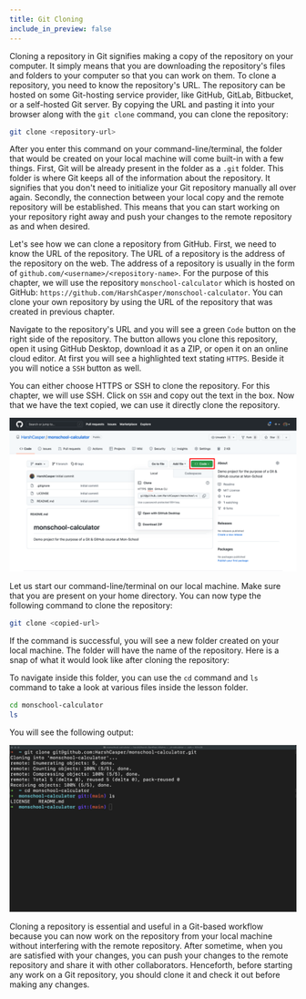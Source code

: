 ```yaml
---
title: Git Cloning
include_in_preview: false
---
```


Cloning a repository in Git signifies making a copy of the repository on your computer. It simply means that you are downloading the repository's files and folders to your computer so that you can work on them. To clone a repository, you need to know the repository's URL. The repository can be hosted on some Git-hosting service provider, like GitHub, GitLab, Bitbucket, or a self-hosted Git server. By copying the URL and pasting it into your browser along with the `git clone` command, you can clone the repository:

```sh
git clone <repository-url>
```

After you enter this command on your command-line/terminal, the folder that would be created on your local machine will come built-in with a few things. First, Git will be already present in the folder as a `.git` folder. This folder is where Git keeps all of the information about the repository. It signifies that you don't need to initialize your Git repository manually all over again. Secondly, the connection between your local copy and the remote repository will be established. This means that you can start working on your repository right away and push your changes to the remote repository as and when desired.

Let's see how we can clone a repository from GitHub. First, we need to know the URL of the repository. The URL of a repository is the address of the repository on the web. The address of a repository is usually in the form of `github.com/<username>/<repository-name>`. For the purpose of this chapter, we will use the repository `monschool-calculator` which is hosted on GitHub: `https://github.com/HarshCasper/monschool-calculator`. You can clone your own repository by using the URL of the repository that was created in previous chapter.

Navigate to the repository's URL and you will see a green `Code` button on the right side of the repository. The button allows you clone this repository, open it using GitHub Desktop, download it as a ZIP, or open it on an online cloud editor. At first you will see a highlighted text stating `HTTPS`. Beside it you will notice a `SSH` button as well.

You can either choose HTTPS or SSH to clone the repository. For this chapter, we will use SSH. Click on `SSH` and copy out the text in the box. Now that we have the text copied, we can use it directly clone the repository.

![Snapshot of the clone box of Monschool Git & GitHub course repository](../_images/git-clone-box-snapshot.png)

Let us start our command-line/terminal on our local machine. Make sure that you are present on your home directory. You can now type the following command to clone the repository:

```sh
git clone <copied-url>
```

If the command is successful, you will see a new folder created on your local machine. The folder will have the name of the repository. Here is a snap of what it would look like after cloning the repository:

To navigate inside this folder, you can use the `cd` command and `ls` command to take a look at various files inside the lesson folder.

```sh
cd monschool-calculator
ls
```

You will see the following output:

![Snapshot of the clone operation for FOSS-United's Joy repository](../_images/git-clone-operation-snapshot.png)

Cloning a repository is essential and useful in a Git-based workflow because you can now work on the repository from your local machine without interfering with the remote repository. After sometime, when you are satisfied with your changes, you can push your changes to the remote repository and share it with other collaborators. Henceforth, before starting any work on a Git repository, you should clone it and check it out before making any changes.
